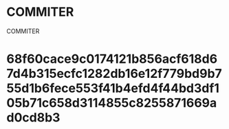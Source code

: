 # COMMITER
COMMITER






# 68f60cace9c0174121b856acf618d67d4b315ecfc1282db16e12f779bd9b755d1b6fece553f41b4efd4f44bd3df105b71c658d3114855c8255871669ad0cd8b3
